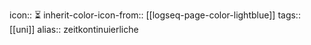 icon:: ⏳
inherit-color-icon-from:: [[logseq-page-color-lightblue]]
tags:: [[uni]]
alias:: zeitkontinuierliche
